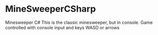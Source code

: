 # MineSweeperCSharp
Minesweeper C#
This is the classic minesweeper, but in console.
Game controlled with console input and keys WASD or arrows

